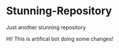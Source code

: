 # Stunning-Repository
Just another stunning repository

Hi! This is artifical bot doing some changes!
